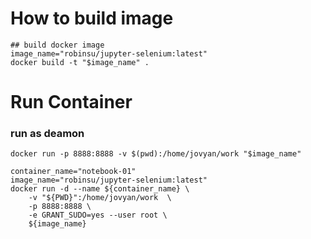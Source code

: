 
# How to build image
```
## build docker image
image_name="robinsu/jupyter-selenium:latest"
docker build -t "$image_name" .
```
# Run Container 
### run as deamon 
```
docker run -p 8888:8888 -v $(pwd):/home/jovyan/work "$image_name"

container_name="notebook-01"
image_name="robinsu/jupyter-selenium:latest"
docker run -d --name ${container_name} \
    -v "${PWD}":/home/jovyan/work  \
    -p 8888:8888 \
    -e GRANT_SUDO=yes --user root \
    ${image_name} 
```
